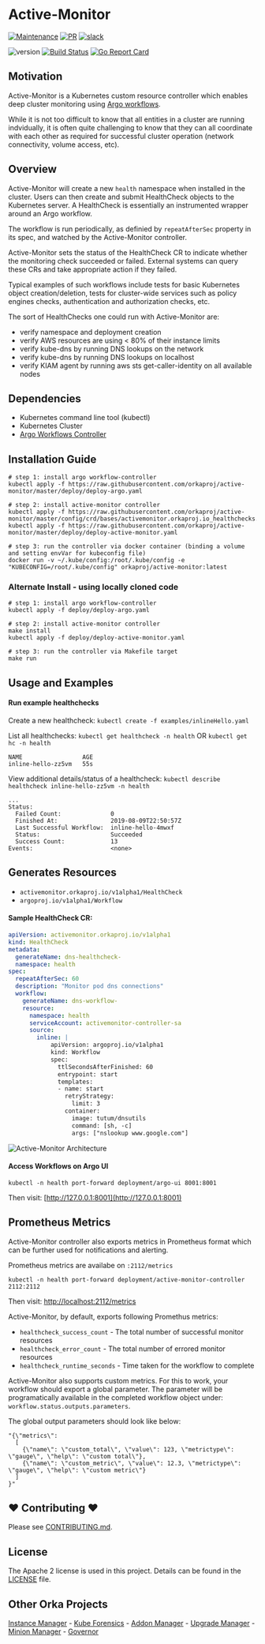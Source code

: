 # Active-Monitor

[![Maintenance](https://img.shields.io/badge/Maintained%3F-yes-green.svg)][GithubMaintainedUrl]
[![PR](https://img.shields.io/badge/PRs-welcome-brightgreen.svg)][GithubPrsUrl]
[![slack](https://img.shields.io/badge/slack-join%20the%20conversation-ff69b4.svg)][SlackUrl]

![version](https://img.shields.io/badge/version-0.1.0-blue.svg?cacheSeconds=2592000)
[![Build Status][BuildStatusImg]][BuildMasterUrl]
[![Go Report Card][GoReportBadgeUrl]][GoReportMasterUrl]

## Motivation
Active-Monitor is a Kubernetes custom resource controller which enables deep cluster monitoring using [Argo workflows](https://github.com/argoproj/argo).

While it is not too difficult to know that all entities in a cluster are running indvidually, it is often quite challenging to know that they can all coordinate with each other as required for successful cluster operation (network connectivity, volume access, etc).

## Overview
Active-Monitor will create a new `health` namespace when installed in the cluster. Users can then create and submit HealthCheck objects to the Kubernetes server. A HealthCheck is essentially an instrumented wrapper around an Argo workflow.

The workflow is run periodically, as definied by `repeatAfterSec` property in its spec, and watched by the Active-Monitor controller.

Active-Monitor sets the status of the HealthCheck CR to indicate whether the monitoring check succeeded or failed. External systems can query these CRs and take appropriate action if they failed.

Typical examples of such workflows include tests for basic Kubernetes object creation/deletion, tests for cluster-wide services such as policy engines checks, authentication and authorization checks, etc.

The sort of HealthChecks one could run with Active-Monitor are:
- verify namespace and deployment creation
- verify AWS resources are using < 80% of their instance limits 
- verify kube-dns by running DNS lookups on the network
- verify kube-dns by running DNS lookups on localhost
- verify KIAM agent by running aws sts get-caller-identity on all available nodes

## Dependencies
* Kubernetes command line tool (kubectl)
* Kubernetes Cluster
* [Argo Workflows Controller](https://github.com/argoproj/argo)

## Installation Guide
```
# step 1: install argo workflow-controller
kubectl apply -f https://raw.githubusercontent.com/orkaproj/active-monitor/master/deploy/deploy-argo.yaml

# step 2: install active-monitor controller
kubectl apply -f https://raw.githubusercontent.com/orkaproj/active-monitor/master/config/crd/bases/activemonitor.orkaproj.io_healthchecks.yaml
kubectl apply -f https://raw.githubusercontent.com/orkaproj/active-monitor/master/deploy/deploy-active-monitor.yaml

# step 3: run the controller via docker container (binding a volume and setting envVar for kubeconfig file)
docker run -v ~/.kube/config:/root/.kube/config -e "KUBECONFIG=/root/.kube/config" orkaproj/active-monitor:latest
```

### Alternate Install - using locally cloned code
```
# step 1: install argo workflow-controller
kubectl apply -f deploy/deploy-argo.yaml

# step 2: install active-monitor controller
make install
kubectl apply -f deploy/deploy-active-monitor.yaml

# step 3: run the controller via Makefile target
make run
```

## Usage and Examples
#### Run example healthchecks
Create a new healthcheck:
`kubectl create -f examples/inlineHello.yaml`

List all healthchecks:
`kubectl get healthcheck -n health` OR `kubectl get hc -n health`
```
NAME                 AGE
inline-hello-zz5vm   55s
```

View additional details/status of a healthcheck:
`kubectl describe healthcheck inline-hello-zz5vm -n health`
```
...
Status:
  Failed Count:              0
  Finished At:               2019-08-09T22:50:57Z
  Last Successful Workflow:  inline-hello-4mwxf
  Status:                    Succeeded
  Success Count:             13
Events:                      <none>
```

## Generates Resources
* `activemonitor.orkaproj.io/v1alpha1/HealthCheck`
* `argoproj.io/v1alpha1/Workflow`

#### Sample HealthCheck CR:
```yaml
apiVersion: activemonitor.orkaproj.io/v1alpha1
kind: HealthCheck
metadata:
  generateName: dns-healthcheck-
  namespace: health
spec:
  repeatAfterSec: 60
  description: "Monitor pod dns connections"
  workflow:
    generateName: dns-workflow-
    resource:
      namespace: health
      serviceAccount: activemonitor-controller-sa
      source:
        inline: |
            apiVersion: argoproj.io/v1alpha1
            kind: Workflow
            spec:
              ttlSecondsAfterFinished: 60
              entrypoint: start
              templates:
              - name: start
                retryStrategy:
                  limit: 3
                container: 
                  image: tutum/dnsutils
                  command: [sh, -c]
                  args: ["nslookup www.google.com"]
```
![Active-Monitor Architecture](./images/monitoring-example.png)<!-- .element height="50%" width="50%" -->

#### Access Workflows on Argo UI
```
kubectl -n health port-forward deployment/argo-ui 8001:8001
```

Then visit: [http://127.0.0.1:8001](http://127.0.0.1:8001)

## Prometheus Metrics

Active-Monitor controller also exports metrics in Prometheus format which can be further used for notifications and alerting.

Prometheus metrics are availabe on `:2112/metrics`
```
kubectl -n health port-forward deployment/active-monitor-controller 2112:2112
```
Then visit: [http://localhost:2112/metrics](http://localhost:2112/metrics)

Active-Monitor, by default, exports following Promethus metrics:

- `healthcheck_success_count` - The total number of successful monitor resources
- `healthcheck_error_count` - The total number of errored monitor resources
- `healthcheck_runtime_seconds` - Time taken for the workflow to complete

Active-Monitor also supports custom metrics. For this to work, your workflow should export a global parameter. The parameter will be programatically available in the completed workflow object under: `workflow.status.outputs.parameters`.

The global output parameters should look like below:
```
"{\"metrics\":
  [
    {\"name\": \"custom_total\", \"value\": 123, \"metrictype\": \"gauge\", \"help\": \"custom total\"},
    {\"name\": \"custom_metric\", \"value\": 12.3, \"metrictype\": \"gauge\", \"help\": \"custom metric\"}
  ]
}"
```

<!--Here is an example: [custom-metrics.yaml](./examples/custom-metrics.yaml) which shows how to produce custom metrics.-->

## ❤ Contributing ❤

Please see [CONTRIBUTING.md](.github/CONTRIBUTING.md).

## License
The Apache 2 license is used in this project. Details can be found in the [LICENSE](./LICENSE) file.

## Other Orka Projects
[Instance Manager][InstanceManagerUrl] -
[Kube Forensics][KubeForensicsUrl] -
[Addon Manager][AddonManagerUrl] -
[Upgrade Manager][UpgradeManagerUrl] -
[Minion Manager][MinionManagerUrl] -
[Governor][GovernorUrl]

<!-- URLs -->
[InstanceManagerUrl]: https://github.com/orkaproj/instance-manager
[KubeForensicsUrl]: https://github.com/orkaproj/kube-forensics
[AddonManagerUrl]: https://github.com/orkaproj/addon-manager
[UpgradeManagerUrl]: https://github.com/orkaproj/upgrade-manager
[MinionManagerUrl]: https://github.com/orkaproj/minion-manager
[GovernorUrl]: https://github.com/orkaproj/governor

[GithubMaintainedUrl]: https://github.com/orkaproj/active-monitor/graphs/commit-activity
[GithubPrsUrl]: https://github.com/orkaproj/active-monitor/pulls
[SlackUrl]: https://orkaproj.slack.com/messages/??

[BuildStatusImg]: https://travis-ci.org/orkaproj/active-monitor.svg?branch=master
[BuildMasterUrl]: https://travis-ci.org/orkaproj/active-monitor

[GoReportBadgeUrl]: https://goreportcard.com/badge/github.com/orkaproj/active-monitor
[GoReportMasterUrl]: https://goreportcard.com/report/github.com/orkaproj/active-monitor